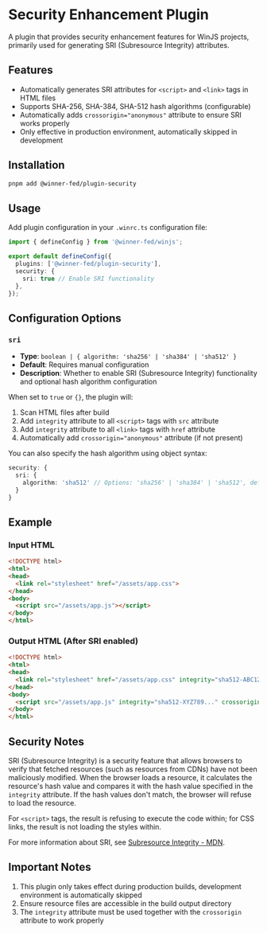 # Security Enhancement Plugin

A plugin that provides security enhancement features for WinJS projects, primarily used for generating SRI (Subresource Integrity) attributes.

## Features

- Automatically generates SRI attributes for `<script>` and `<link>` tags in HTML files
- Supports SHA-256, SHA-384, SHA-512 hash algorithms (configurable)
- Automatically adds `crossorigin="anonymous"` attribute to ensure SRI works properly
- Only effective in production environment, automatically skipped in development

## Installation

```bash
pnpm add @winner-fed/plugin-security
```

## Usage

Add plugin configuration in your `.winrc.ts` configuration file:

```typescript
import { defineConfig } from '@winner-fed/winjs';

export default defineConfig({
  plugins: ['@winner-fed/plugin-security'],
  security: {
    sri: true // Enable SRI functionality
  },
});
```

## Configuration Options

### `sri`

- **Type**: `boolean | { algorithm: 'sha256' | 'sha384' | 'sha512' }`
- **Default**: Requires manual configuration
- **Description**: Whether to enable SRI (Subresource Integrity) functionality and optional hash algorithm configuration

When set to `true` or `{}`, the plugin will:

1. Scan HTML files after build
2. Add `integrity` attribute to all `<script>` tags with `src` attribute
3. Add `integrity` attribute to all `<link>` tags with `href` attribute
4. Automatically add `crossorigin="anonymous"` attribute (if not present)

You can also specify the hash algorithm using object syntax:

```typescript
security: {
  sri: {
    algorithm: 'sha512' // Options: 'sha256' | 'sha384' | 'sha512', default 'sha512'
  }
}
```

## Example

### Input HTML

```html
<!DOCTYPE html>
<html>
<head>
  <link rel="stylesheet" href="/assets/app.css">
</head>
<body>
  <script src="/assets/app.js"></script>
</body>
</html>
```

### Output HTML (After SRI enabled)

```html
<!DOCTYPE html>
<html>
<head>
  <link rel="stylesheet" href="/assets/app.css" integrity="sha512-ABC123..." crossorigin="anonymous">
</head>
<body>
  <script src="/assets/app.js" integrity="sha512-XYZ789..." crossorigin="anonymous"></script>
</body>
</html>
```

## Security Notes

SRI (Subresource Integrity) is a security feature that allows browsers to verify that fetched resources (such as resources from CDNs) have not been maliciously modified. When the browser loads a resource, it calculates the resource's hash value and compares it with the hash value specified in the `integrity` attribute. If the hash values don't match, the browser will refuse to load the resource.

For `<script>` tags, the result is refusing to execute the code within; for CSS links, the result is not loading the styles within.

For more information about SRI, see [Subresource Integrity - MDN](https://developer.mozilla.org/en-US/docs/Web/Security/Subresource_Integrity).

## Important Notes

1. This plugin only takes effect during production builds, development environment is automatically skipped
2. Ensure resource files are accessible in the build output directory
3. The `integrity` attribute must be used together with the `crossorigin` attribute to work properly


